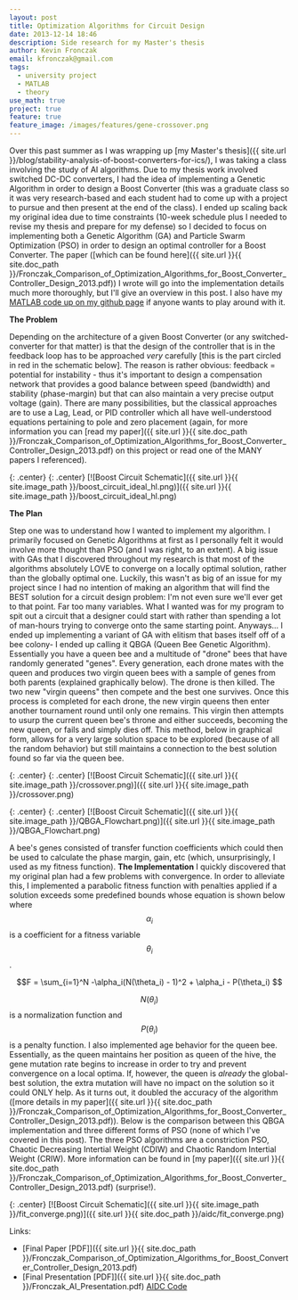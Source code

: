 ```yaml
---
layout: post
title: Optimization Algorithms for Circuit Design
date: 2013-12-14 18:46
description: Side research for my Master's thesis
author: Kevin Fronczak
email: kfronczak@gmail.com
tags:
  - university project
  - MATLAB
  - theory
use_math: true
project: true
feature: true
feature_image: /images/features/gene-crossover.png
---
```


Over this past summer as I was wrapping up [my Master's thesis]({{ site.url }}/blog/stability-analysis-of-boost-converters-for-ics/), I was taking a class involving the study of AI algorithms. Due to my thesis work involved switched DC-DC converters, I had the idea of implementing a Genetic Algorithm in order to design a Boost Converter (this was a graduate class so it was very research-based and each student had to come up with a project to pursue and then present at the end of the class). I ended up scaling back my original idea due to time constraints (10-week schedule plus I needed to revise my thesis and prepare for my defense) so I decided to focus on implementing both a Genetic Algorithm (GA) and Particle Swarm Optimization (PSO) in order to design an optimal controller for a Boost Converter. The paper ([which can be found here]({{ site.url }}{{ site.doc_path }}/Fronczak_Comparison_of_Optimization_Algorithms_for_Boost_Converter_Controller_Design_2013.pdf)) I wrote will go into the implementation details much more thoroughly, but I'll give an overview in this post. I also have my [MATLAB code up on my github page](http://github.com/fronzbot/aidc) if anyone wants to play around with it.

**The Problem**

Depending on the architecture of a given Boost Converter (or any switched-converter for that matter) is that the design of the controller that is in the feedback loop has to be approached _very_ carefully [this is the part circled in red in the schematic below]. The reason is rather obvious: feedback = potential for instability - thus it's important to design a compensation network that provides a good balance between speed (bandwidth) and stability (phase-margin) but that can also maintain a very precise output voltage (gain). There are many possibilities, but the classical approaches are to use a Lag, Lead, or PID controller which all have well-understood equations pertaining to pole and zero placement (again, for more information you can [read my paper]({{ site.url }}{{ site.doc_path }}/Fronczak_Comparison_of_Optimization_Algorithms_for_Boost_Converter_Controller_Design_2013.pdf) on this project or read one of the MANY papers I referenced).

{: .center}
{: .center}
[![Boost Circuit Schematic]({{ site.url }}{{ site.image_path }}/boost_circuit_ideal_hl.png)]({{ site.url }}{{ site.image_path }}/boost_circuit_ideal_hl.png)

**The Plan**

Step one was to understand how I wanted to implement my algorithm. I primarily focused on Genetic Algorithms at first as I personally felt it would involve more thought than PSO (and I was right, to an extent). A big issue with GAs that I discovered throughout my research is that most of the algorithms absolutely LOVE to converge on a locally optimal solution, rather than the globally optimal one. Luckily, this wasn't as big of an issue for my project since I had no intention of making an algorithm that will find the BEST solution for a circuit design problem: I'm not even sure we'll ever get to that point. Far too many variables. What I wanted was for my program to spit out a circuit that a designer could start with rather than spending a lot of man-hours trying to converge onto the same starting point. Anyways... I ended up implementing a variant of GA with elitism that bases itself off of a bee colony- I ended up calling it QBGA (Queen Bee Genetic Algorithm). Essentially you have a queen bee and a multitude of "drone" bees that have randomly generated "genes". Every generation, each drone mates with the queen and produces two virgin queen bees with a sample of genes from both parents (explained graphically below). The drone is then killed. The two new "virgin queens" then compete and the best one survives. Once this process is completed for each drone, the new virgin queens then enter another tournament round until only one remains. This virgin then attempts to usurp the current queen bee's throne and either succeeds, becoming the new queen, or fails and simply dies off. This method, below in graphical form, allows for a very large solution space to be explored (because of all the random behavior) but still maintains a connection to the best solution found so far via the queen bee.

{: .center}
{: .center}
[![Boost Circuit Schematic]({{ site.url }}{{ site.image_path }}/crossover.png)]({{ site.url }}{{ site.image_path }}/crossover.png)

{: .center}
{: .center}
[![Boost Circuit Schematic]({{ site.url }}{{ site.image_path }}/QBGA_Flowchart.png)]({{ site.url }}{{ site.image_path }}/QBGA_Flowchart.png)

A bee's genes consisted of transfer function coefficients which could then be used to calculate the phase margin, gain, etc (which, unsurprisingly, I used as my fitness function). **The Implementation** I quickly discovered that my original plan had a few problems with convergence. In order to alleviate this, I implemented a parabolic fitness function with penalties applied if a solution exceeds some predefined bounds whose equation is shown below where $$ \alpha_i $$ is a coefficient for a fitness variable $$ \theta_i $$.

$$F = \sum_{i=1}^N -\alpha_i(N(\theta_i) - 1)^2 + \alpha_i - P(\theta_i) $$

$$ N(\theta_i) $$ is a normalization function and $$ P(\theta_i) $$ is a penalty function. I also implemented age behavior for the queen bee. Essentially, as the queen maintains her position as queen of the hive, the gene mutation rate begins to increase in order to try and prevent convergence on a local optima. If, however, the queen is _already_ the global-best solution, the extra mutation will have no impact on the solution so it could ONLY help. As it turns out, it doubled the accuracy of the algorithm ([more details in my paper]({{ site.url }}{{ site.doc_path }}/Fronczak_Comparison_of_Optimization_Algorithms_for_Boost_Converter_Controller_Design_2013.pdf)). Below is the comparison between this QBGA implementation and three different forms of PSO (none of which I've covered in this post). The three PSO algorithms are a constriction PSO, Chaotic Decreasing Intertial Weight (CDIW) and Chaotic Random Intertial Weight (CRIW). More information can be found in [my paper]({{ site.url }}{{ site.doc_path }}/Fronczak_Comparison_of_Optimization_Algorithms_for_Boost_Converter_Controller_Design_2013.pdf) (surprise!).

{: .center}
[![Boost Circuit Schematic]({{ site.url }}{{ site.image_path }}/fit_converge.png)]({{ site.url }}{{ site.doc_path }}/aidc/fit_converge.png)

Links:

* [Final Paper [PDF]]({{ site.url }}{{ site.doc_path }}/Fronczak_Comparison_of_Optimization_Algorithms_for_Boost_Converter_Controller_Design_2013.pdf)
* [Final Presentation [PDF]]({{ site.url }}{{ site.doc_path }}/Fronczak_AI_Presentation.pdf) [AIDC Code](http://github.com/fronzbot/aidc)
